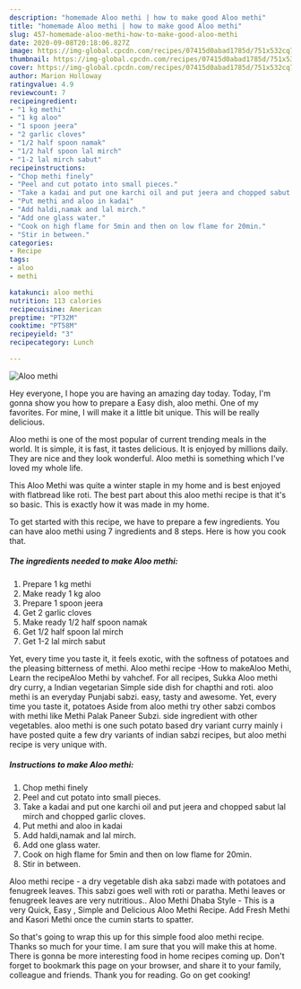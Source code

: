```yaml
---
description: "homemade Aloo methi | how to make good Aloo methi"
title: "homemade Aloo methi | how to make good Aloo methi"
slug: 457-homemade-aloo-methi-how-to-make-good-aloo-methi
date: 2020-09-08T20:18:06.827Z
image: https://img-global.cpcdn.com/recipes/07415d0abad1785d/751x532cq70/aloo-methi-recipe-main-photo.jpg
thumbnail: https://img-global.cpcdn.com/recipes/07415d0abad1785d/751x532cq70/aloo-methi-recipe-main-photo.jpg
cover: https://img-global.cpcdn.com/recipes/07415d0abad1785d/751x532cq70/aloo-methi-recipe-main-photo.jpg
author: Marion Holloway
ratingvalue: 4.9
reviewcount: 7
recipeingredient:
- "1 kg methi"
- "1 kg aloo"
- "1 spoon jeera"
- "2 garlic cloves"
- "1/2 half spoon namak"
- "1/2 half spoon lal mirch"
- "1-2 lal mirch sabut"
recipeinstructions:
- "Chop methi finely"
- "Peel and cut potato into small pieces."
- "Take a kadai and put one karchi oil and put jeera and chopped sabut lal mirch and chopped garlic cloves."
- "Put methi and aloo in kadai"
- "Add haldi,namak and lal mirch."
- "Add one glass water."
- "Cook on high flame for 5min and then on low flame for 20min."
- "Stir in between."
categories:
- Recipe
tags:
- aloo
- methi

katakunci: aloo methi 
nutrition: 113 calories
recipecuisine: American
preptime: "PT32M"
cooktime: "PT58M"
recipeyield: "3"
recipecategory: Lunch

---
```



![Aloo methi](https://img-global.cpcdn.com/recipes/07415d0abad1785d/751x532cq70/aloo-methi-recipe-main-photo.jpg)

Hey everyone, I hope you are having an amazing day today. Today, I'm gonna show you how to prepare a Easy dish, aloo methi. One of my favorites. For mine, I will make it a little bit unique. This will be really delicious.

Aloo methi is one of the most popular of current trending meals in the world. It is simple, it is fast, it tastes delicious. It is enjoyed by millions daily. They are nice and they look wonderful. Aloo methi is something which I've loved my whole life.

This Aloo Methi was quite a winter staple in my home and is best enjoyed with flatbread like roti. The best part about this aloo methi recipe is that it&#39;s so basic. This is exactly how it was made in my home.


To get started with this recipe, we have to prepare a few ingredients. You can have aloo methi using 7 ingredients and 8 steps. Here is how you cook that.

<!--inarticleads1-->

##### The ingredients needed to make Aloo methi:

1. Prepare 1 kg methi
1. Make ready 1 kg aloo
1. Prepare 1 spoon jeera
1. Get 2 garlic cloves
1. Make ready 1/2 half spoon namak
1. Get 1/2 half spoon lal mirch
1. Get 1-2 lal mirch sabut


Yet, every time you taste it, it feels exotic, with the softness of potatoes and the pleasing bitterness of methi. Aloo methi recipe -How to makeAloo Methi, Learn the recipeAloo Methi by vahchef. For all recipes, Sukka Aloo methi dry curry, a Indian vegetarian Simple side dish for chapthi and roti. aloo methi is an everyday Punjabi sabzi. easy, tasty and awesome. Yet, every time you taste it, potatoes Aside from aloo methi try other sabzi combos with methi like Methi Palak Paneer Subzi. side ingredient with other vegetables. aloo methi is one such potato based dry variant curry mainly i have posted quite a few dry variants of indian sabzi recipes, but aloo methi recipe is very unique with. 

<!--inarticleads2-->

##### Instructions to make Aloo methi:

1. Chop methi finely
1. Peel and cut potato into small pieces.
1. Take a kadai and put one karchi oil and put jeera and chopped sabut lal mirch and chopped garlic cloves.
1. Put methi and aloo in kadai
1. Add haldi,namak and lal mirch.
1. Add one glass water.
1. Cook on high flame for 5min and then on low flame for 20min.
1. Stir in between.


Aloo methi recipe - a dry vegetable dish aka sabzi made with potatoes and fenugreek leaves. This sabzi goes well with roti or paratha. Methi leaves or fenugreek leaves are very nutritious.. Aloo Methi Dhaba Style - This is a very Quick, Easy , Simple and Delicious Aloo Methi Recipe. Add Fresh Methi and Kasori Methi once the cumin starts to spatter. 

So that's going to wrap this up for this simple food aloo methi recipe. Thanks so much for your time. I am sure that you will make this at home. There is gonna be more interesting food in home recipes coming up. Don't forget to bookmark this page on your browser, and share it to your family, colleague and friends. Thank you for reading. Go on get cooking!
